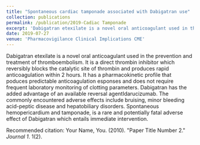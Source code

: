 ```yaml
---
title: "Spontaneous cardiac tamponade associated with Dabigatran use"
collection: publications
permalink: /publication/2019-Cadiac Tamponade
excerpt: 'Dabigatran etexilate is a novel oral anticoagulant used in the prevention and treatment of thromboembolism. It is a direct thrombin inhibitor which reversibly blocks the catalytic site of thrombin and produces rapid anticoagulation within 2 hours. It has a pharmacokinetic profile that poduces predictable anticoagulation esponses and does not require frequent laboratory monitoring of clotting parameters. Dabigatran has the added advantage of an available reversal agentIdarucizumab. The commonly encountered adverse effects include bruising, minor bleeding acid-peptic disease and hepatobiliary disorders. Spontaneous hemopericardium and tamponade, is a rare and potentially fatal adverse effect of Dabigatran which entails immediate intervention.'
date: 2019-07-27
venue: 'Pharmacovigilance Clinical Implications CME'
---
```

Dabigatran etexilate is a novel oral anticoagulant used in the prevention and treatment of thromboembolism. It is a direct thrombin inhibitor which reversibly blocks the catalytic site of thrombin and produces rapid anticoagulation within 2 hours. It has a pharmacokinetic profile that poduces predictable anticoagulation esponses and does not require frequent laboratory monitoring of clotting parameters. Dabigatran has the added advantage of an available reversal agentIdarucizumab. The commonly encountered adverse effects include bruising, minor bleeding acid-peptic disease and hepatobiliary disorders. Spontaneous hemopericardium and tamponade, is a rare and potentially fatal adverse effect of Dabigatran which entails immediate intervention.

Recommended citation: Your Name, You. (2010). "Paper Title Number 2." <i>Journal 1</i>. 1(2).
